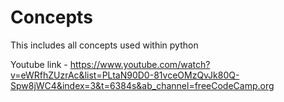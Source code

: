 # Concepts

This includes all concepts used within python

Youtube link - https://www.youtube.com/watch?v=eWRfhZUzrAc&list=PLtaN90D0-81vceOMzQvJk80Q-Spw8jWC4&index=3&t=6384s&ab_channel=freeCodeCamp.org
